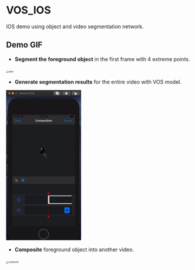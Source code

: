 # VOS_IOS

IOS demo using object and video segmentation network.

## Demo GIF

- **Segment the foreground object** in the first frame with 4 extreme points.

<img src="./gif/dextr.gif" alt="dextr" style="zoom: 40%;" />

- **Generate segmentation results** for the entire video with VOS model.

<img src="./gif/segplay.gif" alt="segplay" style="zoom:40%;" />

- **Composite** foreground object into another video.

<img src="./gif/composite.gif" alt="composite" style="zoom:40%;" />
